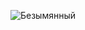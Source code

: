 ![Безымянный](https://github.com/fedorov-andrii-andriiovych/Test-Labyrinth/assets/120781663/4685861b-716b-47e5-b98c-50e3bfa938f6)
